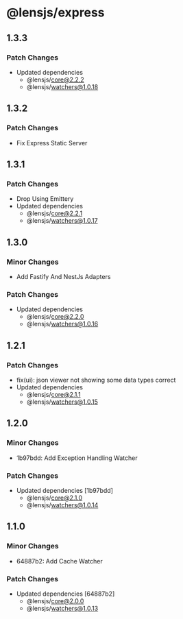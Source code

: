 # @lensjs/express

## 1.3.3

### Patch Changes

- Updated dependencies
  - @lensjs/core@2.2.2
  - @lensjs/watchers@1.0.18

## 1.3.2

### Patch Changes

- Fix Express Static Server

## 1.3.1

### Patch Changes

- Drop Using Emittery
- Updated dependencies
  - @lensjs/core@2.2.1
  - @lensjs/watchers@1.0.17

## 1.3.0

### Minor Changes

- Add Fastify And NestJs Adapters

### Patch Changes

- Updated dependencies
  - @lensjs/core@2.2.0
  - @lensjs/watchers@1.0.16

## 1.2.1

### Patch Changes

- fix(ui): json viewer not showing some data types correct
- Updated dependencies
  - @lensjs/core@2.1.1
  - @lensjs/watchers@1.0.15

## 1.2.0

### Minor Changes

- 1b97bdd: Add Exception Handling Watcher

### Patch Changes

- Updated dependencies [1b97bdd]
  - @lensjs/core@2.1.0
  - @lensjs/watchers@1.0.14

## 1.1.0

### Minor Changes

- 64887b2: Add Cache Watcher

### Patch Changes

- Updated dependencies [64887b2]
  - @lensjs/core@2.0.0
  - @lensjs/watchers@1.0.13
